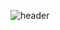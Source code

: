 ![header](https://capsule-render.vercel.app/api?type=wave&color=auto&height=300&section=header&text=JIN%20WON%20Profile%20&fontSize=60)
